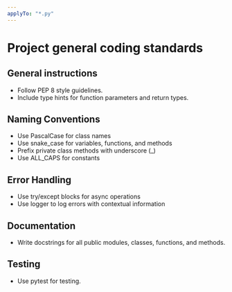 ```yaml
---
applyTo: "*.py"
---
```

# Project general coding standards

## General instructions
- Follow PEP 8 style guidelines.
- Include type hints for function parameters and return types.

## Naming Conventions
- Use PascalCase for class names
- Use snake_case for variables, functions, and methods
- Prefix private class methods with underscore (_)
- Use ALL_CAPS for constants

## Error Handling
- Use try/except blocks for async operations
- Use logger to log errors with contextual information

## Documentation
- Write docstrings for all public modules, classes, functions, and methods.

## Testing
- Use pytest for testing.
